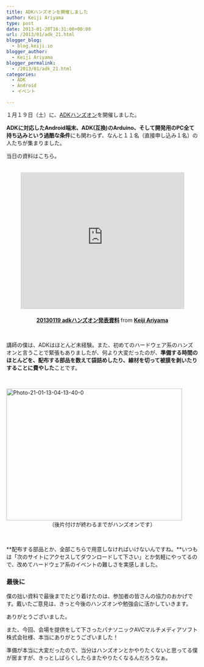 ```yaml
---
title: ADKハンズオンを開催しました
author: Keiji Ariyama
type: post
date: 2013-01-20T16:31:00+00:00
url: /2013/01/adk_21.html
blogger_blog:
  - blog.keiji.io
blogger_author:
  - Keiji Ariyama
blogger_permalink:
  - /2013/01/adk_21.html
categories:
  - ADK
  - Android
  - イベント

---
```

１月１９日（土）に、<a href="http://blog.keiji.io/2013/01/adk.html" target="_blank">ADKハンズオン</a>を開催しました。

<!--more-->


  
**ADKに対応したAndroid端末、ADK(互換)のArduino、そして開発用のPC全て持ち込みという過酷な条件**にも関わらず、なんと１１名（直接申し込み１名）の人たちが集まりました。

<div>
  <div>
    当日の資料はこちら。
  </div>
</div>

<div style="text-align: center;">
  <br class="Apple-interchange-newline" /><br /> <iframe style="border: 1px solid #cccccc; margin-bottom: 5px;" src="http://www.slideshare.net/slideshow/embed_code/16083265" height="356" width="427" allowfullscreen="allowfullscreen" frameborder="0" marginwidth="0" marginheight="0" scrolling="no"></iframe></p> 
  
  <div style="margin-bottom: 5px;">
    <strong><a title="20130119 adkハンズオン発表資料" href="http://www.slideshare.net/keijiariyama/20130119-adk" target="_blank">20130119 adkハンズオン発表資料</a> </strong>from <strong><a href="http://www.slideshare.net/keijiariyama" target="_blank">Keiji Ariyama</a></strong>
  </div>
</div>

&nbsp;

講師の僕は、ADKはほとんど未経験。また、初めてのハードウェア系のハンズオンと言うことで緊張もありましたが、何より大変だったのが、**準備する時間のほとんどを、配布する部品を数えて袋詰めしたり、線材を切って被膜を剥いたりすることに費やした**ことです。

&nbsp;

<div>
  <a href="http://blog.keiji.io/wp-content/uploads/2013/01/Photo-21-01-13-04-13-40-0.jpg"><img class="aligncenter  wp-image-83" alt="Photo-21-01-13-04-13-40-0" src="http://blog.keiji.io/wp-content/uploads/2013/01/Photo-21-01-13-04-13-40-0.jpg" width="461" height="346" /></a>
</div>

<div style="text-align: center;">
  （後片付けが終わるまでがハンズオンです）
</div>

&nbsp;

**配布する部品とか、全部こちらで用意しなければいけないんですね。**いつもは「次のサイトにアクセスしてダウンロードして下さい」とか気軽にやってるので、改めてハードウェア系のイベントの難しさを実感しました。

### 最後に

僕の拙い資料で最後までたどり着けたのは、参加者の皆さんの協力のおかげです。戴いたご意見は、きっと今後のハンズオンや勉強会に活かしていきます。
  
ありがとうございました。

また、今回、会場を提供をして下さったパナソニックAVCマルチメディアソフト株式会社様、本当にありがとうございました！

<span>準備が本当に大変だったので、当分はハンズオンとかやりたくないと思ってる僕が居ますが、きっとしばらくしたらまたやりたくなるんだろうなぁ。</span>

<div align="center">
</div>